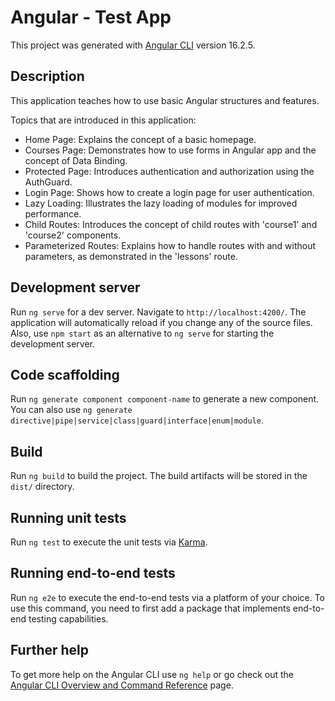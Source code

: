 # Angular - Test App

This project was generated with [Angular CLI](https://github.com/angular/angular-cli) version 16.2.5.


## Description
This application teaches how to use basic Angular structures and features.

Topics that are introduced in this application:

- Home Page: Explains the concept of a basic homepage.
- Courses Page: Demonstrates how to use forms in Angular app and the concept of Data Binding.
- Protected Page: Introduces authentication and authorization using the AuthGuard.
- Login Page: Shows how to create a login page for user authentication.
- Lazy Loading: Illustrates the lazy loading of modules for improved performance.
- Child Routes: Introduces the concept of child routes with 'course1' and 'course2' components.
- Parameterized Routes: Explains how to handle routes with and without parameters, as demonstrated in the 'lessons' route.

## Development server

Run `ng serve` for a dev server. Navigate to `http://localhost:4200/`. The application will automatically reload if you change any of the source files.
Also, use `npm start` as an alternative to `ng serve` for starting the development server.

## Code scaffolding

Run `ng generate component component-name` to generate a new component. You can also use `ng generate directive|pipe|service|class|guard|interface|enum|module`.

## Build

Run `ng build` to build the project. The build artifacts will be stored in the `dist/` directory.

## Running unit tests

Run `ng test` to execute the unit tests via [Karma](https://karma-runner.github.io).

## Running end-to-end tests

Run `ng e2e` to execute the end-to-end tests via a platform of your choice. To use this command, you need to first add a package that implements end-to-end testing capabilities.

## Further help

To get more help on the Angular CLI use `ng help` or go check out the [Angular CLI Overview and Command Reference](https://angular.io/cli) page.
